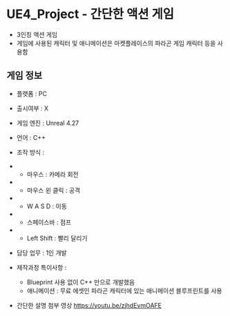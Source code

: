# UE4_Project - 간단한 액션 게임
+ 3인칭 액션 게임
+ 게임에 사용된 캐릭터 및 애니메이션은 마켓플레이스의 파라곤 게임 캐릭터 등을 사용함


## 게임 정보
+ 플랫폼 : PC
+ 출시여부 : X
+ 게임 엔진 : Unreal 4.27
+ 언어 : C++
+ 조작 방식 :
+ + 마우스 : 카메라 회전
+ + 마우스 왼 클릭 : 공격
+ + W A S D : 이동
+ + 스페이스바 : 점프
+ + Left Shift : 빨리 달리기

+ 담당 업무 : 1인 개발
+ 제작과정 특이사항 : 
    - Blueprint 사용 없이 C++ 만으로 개발했음
    - 애니메이션 : 무료 에셋인 파라곤 캐릭터에 있는 애니메이션 블루프린트를 사용

+ 간단한 설명 첨부 영상
https://youtu.be/zjhdEvmOAFE
